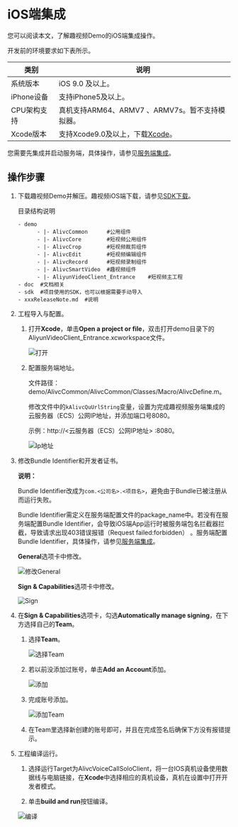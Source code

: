 # iOS端集成

您可以阅读本文，了解趣视频Demo的iOS端集成操作。

开发前的环境要求如下表所示。

|类别|说明|
|--|--|
|系统版本|iOS 9.0 及以上。|
|iPhone设备|支持iPhone5及以上。|
|CPU架构支持|真机支持ARM64、ARMV7 、ARMV7s。暂不支持模拟器。|
|Xcode版本|支持Xcode9.0及以上，下载[Xcode](https://apps.apple.com/cn/app/xcode/id497799835?mt=12)。|

您需要先集成并启动服务端，具体操作，请参见[服务端集成](/intl.zh-CN/趣视频解决方案/服务端集成.md)。

## 操作步骤

1.  下载趣视频Demo并解压。趣视频iOS端下载，请参见[SDK下载](/intl.zh-CN/SDK下载/SDK下载.md)。

    目录结构说明

    ```
    - demo  
          - |- AlivcCommon      #公用组件
          - |- AlivcCore        #短视频公用组件
          - |- AlivcCrop        #短视频裁剪组件
          - |- AlivcEdit        #短视频编辑组件
          - |- AlivcRecord      #短视频录制组件
          - |- AlivcSmartVideo  #趣视频组件
          - |- AliyunVideoClient_Entrance    #短视频主工程
    - doc  #文档相关
    - sdk  #项目使用的SDK，也可以根据需要手动导入
    - xxxReleaseNote.md  #说明
    ```

2.  工程导入与配置。

    1.  打开**Xcode**，单击**Open a project or file**，双击打开demo目录下的AliyunVideoClient\_Entrance.xcworkspace文件。

        ![打开](https://static-aliyun-doc.oss-accelerate.aliyuncs.com/assets/img/zh-CN/7818266061/p186080.png)

    2.  配置服务端地址。

        文件路径：demo/AlivcCommon/AlivcCommon/Classes/Macro/AlivcDefine.m。

        修改文件中的`kAlivcQuUrlString`变量，设置为完成趣视频服务端集成的云服务器（ECS）公网IP地址，并添加端口号8080。

        示例：http://<云服务器（ECS）公网IP地址\> :8080。

        ![Ip地址](https://static-aliyun-doc.oss-accelerate.aliyuncs.com/assets/img/zh-CN/8818266061/p186081.png)

3.  修改Bundle Identifier和开发者证书。

    **说明：**

    Bundle Identifier改成为`com.<公司名>.<项目名>`，避免由于Bundle已被注册从而运行失败。

    Bundle Identifier需定义在服务端配置文件的package\_name中。若没有在服务端配置Bundle Identifier，会导致iOS端App运行时被服务端包名拦截器拦截，导致请求出现403错误报错（Request failed:forbidden） 。服务端配置Bundle Identifier，具体操作，请参见[服务端集成](/intl.zh-CN/趣视频解决方案/服务端集成.md)。

    **General**选项卡中修改。

    ![修改General](https://static-aliyun-doc.oss-accelerate.aliyuncs.com/assets/img/zh-CN/8818266061/p186082.png)

    **Sign & Capabilities**选项卡中修改。

    ![Sign](https://static-aliyun-doc.oss-accelerate.aliyuncs.com/assets/img/zh-CN/8818266061/p186083.png)

4.  在**Sign & Capabilities**选项卡，勾选**Automatically manage signing**，在下方选择自己的**Team**。

    1.  选择**Team**。

        ![选择Team](https://static-aliyun-doc.oss-accelerate.aliyuncs.com/assets/img/zh-CN/2457036061/p184852.png)

    2.  若以前没添加过账号，单击**Add an Account**添加。

        ![添加](https://static-aliyun-doc.oss-accelerate.aliyuncs.com/assets/img/zh-CN/2457036061/p184855.png)

    3.  完成账号添加。

        ![添加Team](https://static-aliyun-doc.oss-accelerate.aliyuncs.com/assets/img/zh-CN/3457036061/p184858.png)

    4.  在Team里选择新创建的账号即可，并且在完成签名后确保下方没有报错提示。

5.  工程编译运行。

    1.  选择运行Target为AlivcVoiceCallSoloClient，将一台IOS真机设备使用数据线与电脑链接，在**Xcode**中选择相应的真机设备，真机在设置中打开开发者模式。

    2.  单击**build and run**按钮编译。

    ![编译](https://static-aliyun-doc.oss-accelerate.aliyuncs.com/assets/img/zh-CN/9818266061/p186084.png)


